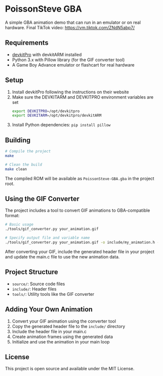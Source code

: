 # PoissonSteve GBA

A simple GBA animation demo that can run in an emulator or on real hardware.
Final TikTok video: https://vm.tiktok.com/ZNdN5abp7/

## Requirements

- [devkitPro](https://devkitpro.org/wiki/Getting_Started) with devkitARM installed
- Python 3.x with Pillow library (for the GIF converter tool)
- A Game Boy Advance emulator or flashcart for real hardware

## Setup

1. Install devkitPro following the instructions on their website
2. Make sure the DEVKITARM and DEVKITPRO environment variables are set
   ```bash
   export DEVKITPRO=/opt/devkitpro
   export DEVKITARM=/opt/devkitpro/devkitARM
   ```
3. Install Python dependencies: `pip install pillow`

## Building

```bash
# Compile the project
make

# Clean the build
make clean
```

The compiled ROM will be available as `PoissonSteve-GBA.gba` in the project root.

## Using the GIF Converter

The project includes a tool to convert GIF animations to GBA-compatible format:

```bash
# Basic usage
./tools/gif_converter.py your_animation.gif

# Specify output file and variable name
./tools/gif_converter.py your_animation.gif -o include/my_animation.h -n my_animation
```

After converting your GIF, include the generated header file in your project and update the main.c file to use the new animation data.

## Project Structure

- `source/`: Source code files
- `include/`: Header files
- `tools/`: Utility tools like the GIF converter

## Adding Your Own Animation

1. Convert your GIF animation using the converter tool
2. Copy the generated header file to the `include/` directory
3. Include the header file in your main.c
4. Create animation frames using the generated data
5. Initialize and use the animation in your main loop

## License

This project is open source and available under the MIT License. 
